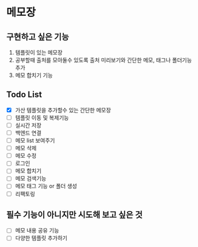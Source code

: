 # 메모장

## 구현하고 싶은 기능

1. 템플릿이 있는 메모장
2. 공부할때 출처를 모아둘수 있도록 출처 미리보기와 간단한 메모, 태그나 폴더기능 추가
3. 메모 합치기 기능

## Todo List

- [x] 가산 템플릿을 추가할수 있는 간단한 메모장
- [ ] 템플릿 이동 및 복제기능
- [ ] 실시간 저장
- [ ] 백엔드 연결
- [ ] 메모 list 보여주기
- [ ] 메모 삭제
- [ ] 메모 수정
- [ ] 로그인
- [ ] 메모 합치기
- [ ] 메모 검색기능
- [ ] 메모 태그 기능 or 폴더 생성
- [ ] 리팩토링

## 필수 기능이 아니지만 시도해 보고 싶은 것

- [ ] 메모 내용 공유 기능
- [ ] 다양한 템플릿 추가하기

